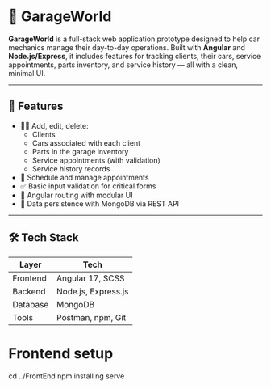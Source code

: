 # 🚗 GarageWorld

**GarageWorld** is a full-stack web application prototype designed to help car mechanics manage their day-to-day operations. Built with **Angular** and **Node.js/Express**, it includes features for tracking clients, their cars, service appointments, parts inventory, and service history — all with a clean, minimal UI.

---

## 🧰 Features

- 🧑‍🔧 Add, edit, delete:
  - Clients
  - Cars associated with each client
  - Parts in the garage inventory
  - Service appointments (with validation)
  - Service history records
- 📅 Schedule and manage appointments
- ✅ Basic input validation for critical forms
- 🧭 Angular routing with modular UI
- 💾 Data persistence with MongoDB via REST API

---

## 🛠️ Tech Stack

| Layer     | Tech                   |
|-----------|------------------------|
| Frontend  | Angular 17, SCSS       |
| Backend   | Node.js, Express.js    |
| Database  | MongoDB                |
| Tools     | Postman, npm, Git      |

# Frontend setup
cd ../FrontEnd
npm install
ng serve
